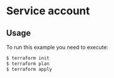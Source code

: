 # Service account

## Usage

To run this example you need to execute:

```bash
$ terraform init
$ terraform plan
$ terraform apply
```

